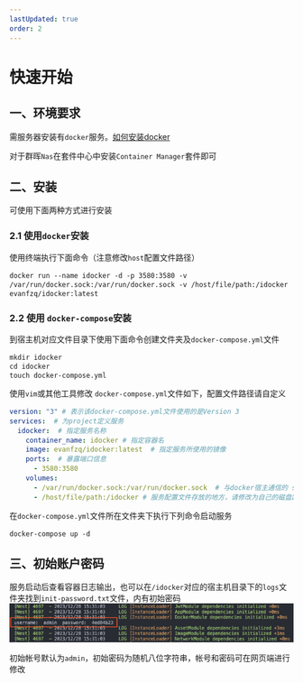 ```yaml
---
lastUpdated: true
order: 2
---
```

# 快速开始
## 一、环境要求
需服务器安装有`docker`服务。[如何安装docker](https://www.runoob.com/docker/ubuntu-docker-install.html)

对于群晖`Nas`在套件中心中安装`Container Manager`套件即可
## 二、安装

可使用下面两种方式进行安装
### 2.1 使用`docker`安装
使用终端执行下面命令（注意修改`host`配置文件路径）
```
docker run --name idocker -d -p 3580:3580 -v /var/run/docker.sock:/var/run/docker.sock -v /host/file/path:/idocker evanfzq/idocker:latest
```
### 2.2 使用 `docker-compose`安装

到宿主机对应文件目录下使用下面命令创建文件夹及`docker-compose.yml`文件
```shell
mkdir idocker
cd idocker
touch docker-compose.yml
```
使用`vim`或其他工具修改 `docker-compose.yml`文件如下，配置文件路径请自定义
```yml
version: "3" # 表示该docker-compose.yml文件使用的是Version 3  
services:  # 为project定义服务
  idocker:  # 指定服务名称
    container_name: idocker # 指定容器名
    image: evanfzq/idocker:latest  # 指定服务所使用的镜像
    ports:  # 暴露端口信息
      - 3580:3580
    volumes:
      - /var/run/docker.sock:/var/run/docker.sock  # 与docker宿主通信的 sock 地址，勿修改
      - /host/file/path:/idocker # 服务配置文件存放的地方，请修改为自己的磁盘路径
```
在`docker-compose.yml`文件所在文件夹下执行下列命令启动服务
```shell
docker-compose up -d 
```

## 三、初始账户密码
服务启动后查看容器日志输出，也可以在`/idocker`对应的宿主机目录下的`logs`文件夹找到`init-password.txt`文件，内有初始密码
![初始密码](screenshots/init-account.jpg)

初始帐号默认为`admin`，初始密码为随机八位字符串，帐号和密码可在网页端进行修改

